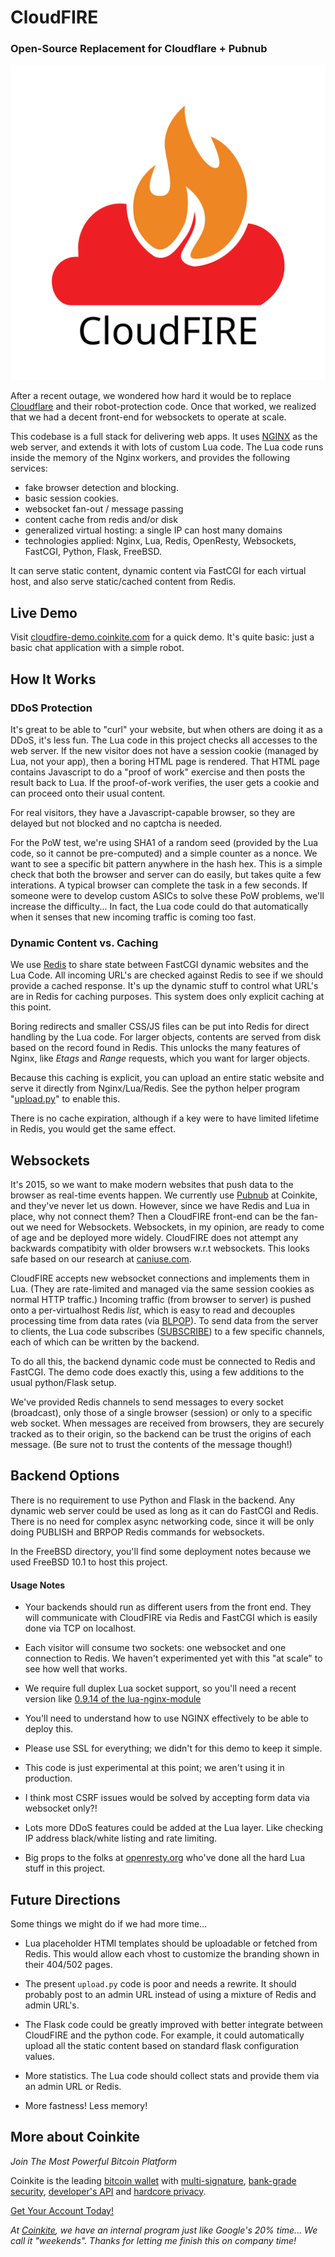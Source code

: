 # CloudFIRE

### Open-Source Replacement for Cloudflare + Pubnub

![CloudFIRE Logo](img/cloudfire.svg "CloudFIRE")

After a recent outage, we wondered how hard it would be to replace
[Cloudflare](https://cloudflare) and their robot-protection code.
Once that worked, we realized that we had a decent front-end for websockets 
to operate at scale.

This codebase is a full stack for delivering web apps. It uses [NGINX](http://nginx.org/)
as the web server, and extends it with lots of custom Lua code. The Lua code
runs inside the memory of the Nginx workers, and provides the following services:

- fake browser detection and blocking.
- basic session cookies.
- websocket fan-out / message passing
- content cache from redis and/or disk
- generalized virtual hosting: a single IP can host many domains
- technologies applied: Nginx, Lua, Redis, OpenResty, Websockets, FastCGI, Python, Flask, FreeBSD.

It can serve static content, dynamic content via FastCGI
for each virtual host, and also serve static/cached content from Redis.

## Live Demo

Visit [cloudfire-demo.coinkite.com](http://cloudfire-demo.coinkite.com) for a quick
demo. It's quite basic: just a basic chat application with a simple robot.

## How It Works

### DDoS Protection

It's great to be able to "curl" your website, but when others are doing it
as a DDoS, it's less fun. The Lua code in this project checks all accesses
to the web server. If the new visitor does not have a session cookie
(managed by Lua, not your app), then a boring HTML page is rendered. That HTML
page contains Javascript to do a "proof of work" exercise and then posts the
result back to Lua. If the proof-of-work verifies, the user gets a cookie and
can proceed onto their usual content.

For real visitors, they have a Javascript-capable browser, so they are delayed
but not blocked and no captcha is needed.

For the PoW test, we're using SHA1 of a random seed (provided by the Lua code, so
it cannot be pre-computed) and a simple counter as a nonce. We want to see a
specific bit pattern anywhere in the hash hex. This is a simple check that both
the browser and server can do easily, but takes quite a few interations.  A typical
browser can complete the task in a few seconds. If someone were to develop custom
ASICs to solve these PoW problems, we'll increase the difficulty...  In fact, the
Lua code could do that automatically when it senses that new incoming traffic is
coming too fast.

### Dynamic Content vs. Caching

We use [Redis](http://redis.io/) to share state between FastCGI dynamic websites
and the Lua Code. All incoming URL's are checked against Redis to see if we should
provide a cached response. It's up the dynamic stuff to control what URL's are
in Redis for caching purposes. This system does only explicit caching at this point.

Boring redirects and smaller CSS/JS files can be put into Redis for
direct handling by the Lua code. For larger objects, contents are
served from disk based on the record found in Redis. This unlocks
the many features of Nginx, like *Etags* and *Range* requests, which
you want for larger objects.

Because this caching is explicit, you can upload an entire static website and
serve it directly from Nginx/Lua/Redis. See the python
helper program "[upload.py](python/upload.py)" to enable this.

There is no cache expiration, although if a key were to have limited
lifetime in Redis, you would get the same effect.

## Websockets

It's 2015, so we want to make modern websites that push data to the browser
as real-time events happen. We currently use [Pubnub](http://www.pubnub.com/)
at Coinkite, and they've never let us down. However, since we have Redis and Lua
in place, why not connect them? Then a CloudFIRE front-end can be the fan-out we
need for Websockets. Websockets, in my opinion, are ready to come of
age and be deployed more widely. CloudFIRE does not attempt any backwards compatibity
with older browsers w.r.t websockets. This looks safe based on our
research at [caniuse.com](http://caniuse.com/#search=websockets).

CloudFIRE accepts new websocket connections and implements them in Lua. (They are
rate-limited and managed via the same session cookies as normal HTTP traffic.)
Incoming traffic (from browser to server) is pushed onto a per-virtualhost
Redis *list*, which is easy to read
and decouples processing time from data rates (via [BLPOP](http://redis.io/commands/blpop)).
To send data from the server to
clients, the Lua code subscribes ([SUBSCRIBE](http://redis.io/commands/subscribe))
to a few specific channels, each of which can be written by the backend.

To do all this, the backend dynamic code must be connected to Redis and FastCGI.
The demo code does exactly this, using a few additions to the usual python/Flask setup.

We've provided Redis channels to send messages to every socket (broadcast),
only those of a single browser (session) or only to a specific web socket. When messages
are received from browsers, they are securely tracked as to their origin, so the
backend can be trust the origins of each message. (Be sure not to trust the contents
of the message though!)

## Backend Options

There is no requirement to use Python and Flask in the backend. Any
dynamic web server could be used as long as it can do FastCGI and
Redis. There is no need for complex async networking code, since
it will be only doing PUBLISH and BRPOP Redis commands for websockets.

In the FreeBSD directory, you'll find some deployment notes because
we used FreeBSD 10.1 to host this project.


#### Usage Notes

- Your backends should run as different users from the front end. They will communicate
  with CloudFIRE via Redis and FastCGI which is easily done via TCP on localhost.

- Each visitor will consume two sockets: one websocket and one connection to Redis.
  We haven't experimented yet with this "at scale" to see how well that works. 

- We require full duplex Lua socket support, so you'll need a recent version
  like [0.9.14 of the lua-nginx-module](https://github.com/openresty/lua-nginx-module/releases/tag/v0.9.14)

- You'll need to understand how to use NGINX effectively to be able to deploy this.

- Please use SSL for everything; we didn't for this demo to keep it simple.

- This code is just experimental at this point; we aren't using it in production.

- I think most CSRF issues would be solved by accepting form data via websocket only?!

- Lots more DDoS features could be added at the Lua layer. Like checking IP address
  black/white listing and rate limiting.

- Big props to the folks at [openresty.org](http://openresty.org/) who've done
  all the hard Lua stuff in this project.

## Future Directions

Some things we might do if we had more time...

- Lua placeholder HTMl templates should be uploadable or fetched from Redis.
  This would allow each vhost to customize the branding shown in their 404/502 pages.

- The present `upload.py` code is poor and needs a rewrite. It should probably post to
  an admin URL instead of using a mixture of Redis and admin URL's.

- The Flask code could be greatly improved with better integrate between CloudFIRE and
  the python code. For example, it could automatically upload all the static content
  based on standard flask configuration values.

- More statistics. The Lua code should collect stats and provide them via an admin URL
  or Redis.

- More fastness! Less memory!


## More about Coinkite

_Join The Most Powerful Bitcoin Platform_

Coinkite is the leading [bitcoin wallet](https://coinkite.com/faq/features) with
[multi-signature](https://coinkite.com/faq/multisig),
[bank-grade security](https://coinkite.com/faq/security),
[developer's API](https://coinkite.com/faq/developers) and [hardcore privacy](https://coinkite.com/privacy).

[Get Your Account Today!](https://coinkite.com/)



_At [Coinkite](https://coinkite.com), we have an internal program just like
Google's 20% time... We call it "weekends". Thanks for letting me finish this
on company time!_

